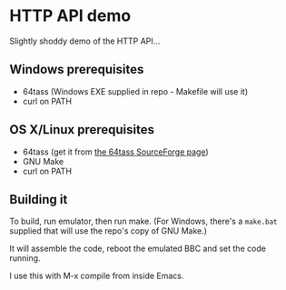 # HTTP API demo

Slightly shoddy demo of the HTTP API...

## Windows prerequisites

* 64tass (Windows EXE supplied in repo - Makefile will use it)
* curl on PATH

## OS X/Linux prerequisites

* 64tass (get it from [the 64tass SourceForge page](https://sourceforge.net/projects/tass64/))
* GNU Make
* curl on PATH

## Building it

To build, run emulator, then run make. (For Windows, there's a
`make.bat` supplied that will use the repo's copy of GNU Make.)

It will assemble the code, reboot the emulated BBC and set the code
running.

I use this with M-x compile from inside Emacs.
